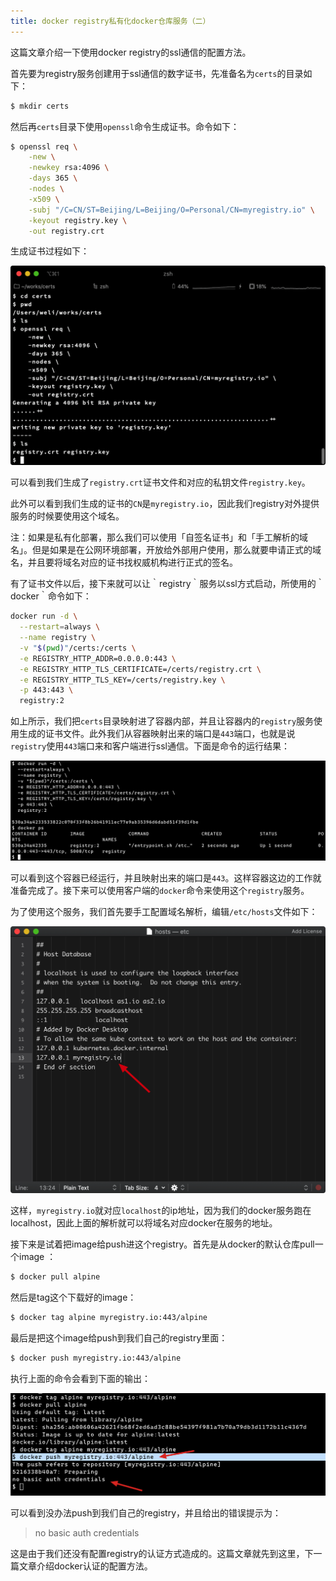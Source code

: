 ```yaml
---
title: docker registry私有化docker仓库服务（二）
---
```


这篇文章介绍一下使用docker registry的ssl通信的配置方法。

首先要为registry服务创建用于ssl通信的数字证书，先准备名为`certs`的目录如下：

```bash
$ mkdir certs
```

然后再`certs`目录下使用`openssl`命令生成证书。命令如下：

```bash
$ openssl req \
    -new \
    -newkey rsa:4096 \
    -days 365 \
    -nodes \
    -x509 \
    -subj "/C=CN/ST=Beijing/L=Beijing/O=Personal/CN=myregistry.io" \
    -keyout registry.key \
    -out registry.crt
```

生成证书过程如下：

![](https://raw.githubusercontent.com/liweinan/blogpic2020_ii/master/mar13/D87354A3-D4A0-4FF9-82AC-AEE511516422.png)

可以看到我们生成了`registry.crt`证书文件和对应的私钥文件`registry.key`。

此外可以看到我们生成的证书的`CN`是`myregistry.io`，因此我们registry对外提供服务的时候要使用这个域名。

注：如果是私有化部署，那么我们可以使用「自签名证书」和「手工解析的域名」。但是如果是在公网环境部署，开放给外部用户使用，那么就要申请正式的域名，并且要将域名对应的证书找权威机构进行正式的签名。

有了证书文件以后，接下来就可以让｀registry｀服务以ssl方式启动，所使用的｀docker｀命令如下：

```bash
docker run -d \
  --restart=always \
  --name registry \
  -v "$(pwd)"/certs:/certs \
  -e REGISTRY_HTTP_ADDR=0.0.0.0:443 \
  -e REGISTRY_HTTP_TLS_CERTIFICATE=/certs/registry.crt \
  -e REGISTRY_HTTP_TLS_KEY=/certs/registry.key \
  -p 443:443 \
  registry:2
```

如上所示，我们把`certs`目录映射进了容器内部，并且让容器内的`registry`服务使用生成的证书文件。此外我们从容器映射出来的端口是`443`端口，也就是说`registry`使用`443`端口来和客户端进行ssl通信。下面是命令的运行结果：

![](https://raw.githubusercontent.com/liweinan/blogpic2020_ii/master/mar13/291D8DD6-BFD5-4F33-BF03-A780FA61E43A.png)

可以看到这个容器已经运行，并且映射出来的端口是`443`。这样容器这边的工作就准备完成了。接下来可以使用客户端的`docker`命令来使用这个`registry`服务。

为了使用这个服务，我们首先要手工配置域名解析，编辑`/etc/hosts`文件如下：

![](https://raw.githubusercontent.com/liweinan/blogpic2020_ii/master/mar13/63C6139A-267D-4026-B612-F38A84CA5901.png)

这样，`myregistry.io`就对应`localhost`的ip地址，因为我们的docker服务跑在localhost，因此上面的解析就可以将域名对应docker在服务的地址。

接下来是试着把image给push进这个registry。首先是从docker的默认仓库pull一个image ：

```bash
$ docker pull alpine
```

然后是tag这个下载好的image：

```bash
$ docker tag alpine myregistry.io:443/alpine
```

最后是把这个image给push到我们自己的registry里面：

``` bash
$ docker push myregistry.io:443/alpine
```

执行上面的命令会看到下面的输出：

![](https://raw.githubusercontent.com/liweinan/blogpic2020_ii/master/mar13/D7733416-8BE5-4865-A004-87BBC039F214.png)

可以看到没办法push到我们自己的registry，并且给出的错误提示为：

> no basic auth credentials

这是由于我们还没有配置registry的认证方式造成的。这篇文章就先到这里，下一篇文章介绍docker认证的配置方法。

